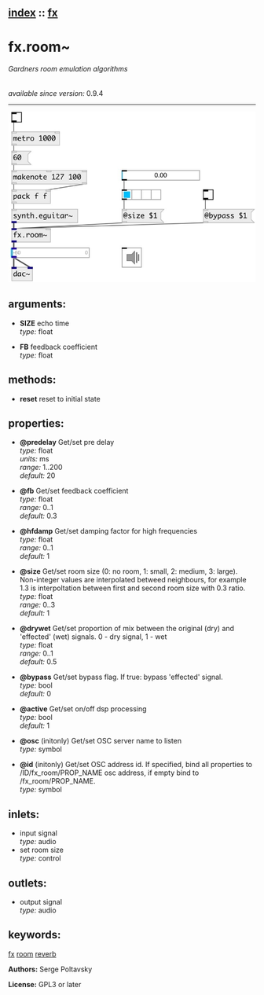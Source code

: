 [index](index.html) :: [fx](category_fx.html)
---

# fx.room~

###### Gardners room emulation algorithms

*available since version:* 0.9.4

---




[![example](../examples/img/fx.room~.jpg)](../examples/pd/fx.room~.pd)



## arguments:

* **SIZE**
echo time<br>
_type:_ float<br>

* **FB**
feedback coefficient<br>
_type:_ float<br>



## methods:

* **reset**
reset to initial state<br>




## properties:

* **@predelay** 
Get/set pre delay<br>
_type:_ float<br>
_units:_ ms<br>
_range:_ 1..200<br>
_default:_ 20<br>

* **@fb** 
Get/set feedback coefficient<br>
_type:_ float<br>
_range:_ 0..1<br>
_default:_ 0.3<br>

* **@hfdamp** 
Get/set damping factor for high frequencies<br>
_type:_ float<br>
_range:_ 0..1<br>
_default:_ 1<br>

* **@size** 
Get/set room size (0: no room, 1: small, 2: medium, 3: large). Non-integer values are
interpolated betweed neighbours, for example 1.3 is interpoltation between
first and second room size with 0.3 ratio.<br>
_type:_ float<br>
_range:_ 0..3<br>
_default:_ 1<br>

* **@drywet** 
Get/set proportion of mix between the original (dry) and &#39;effected&#39; (wet) signals. 0 -
dry signal, 1 - wet<br>
_type:_ float<br>
_range:_ 0..1<br>
_default:_ 0.5<br>

* **@bypass** 
Get/set bypass flag. If true: bypass &#39;effected&#39; signal.<br>
_type:_ bool<br>
_default:_ 0<br>

* **@active** 
Get/set on/off dsp processing<br>
_type:_ bool<br>
_default:_ 1<br>

* **@osc** (initonly)
Get/set OSC server name to listen<br>
_type:_ symbol<br>

* **@id** (initonly)
Get/set OSC address id. If specified, bind all properties to /ID/fx_room/PROP_NAME osc
address, if empty bind to /fx_room/PROP_NAME.<br>
_type:_ symbol<br>



## inlets:

* input signal<br>
_type:_ audio
* set room size<br>
_type:_ control



## outlets:

* output signal<br>
_type:_ audio



## keywords:

[fx](keywords/fx.html)
[room](keywords/room.html)
[reverb](keywords/reverb.html)






**Authors:** Serge Poltavsky




**License:** GPL3 or later





